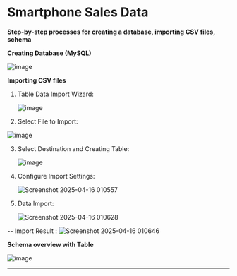 # Smartphone Sales Data


**Step-by-step processes for creating a database, importing CSV files, schema**

**Creating Database (MySQL)**

![image](https://github.com/user-attachments/assets/adb00174-4f49-48e8-9511-090b85b7a0a8)

**Importing CSV files**

1. Table Data Import Wizard:

   ![image](https://github.com/user-attachments/assets/7bb8e4b7-2c12-4ce0-a04a-c79f75c28f76)

 2. Select File to Import:

   ![image](https://github.com/user-attachments/assets/c77a6fef-c7cf-462a-9165-7a2fb85fead7)

 3. Select Destination and Creating Table:

    ![image](https://github.com/user-attachments/assets/1485a009-1d37-418e-b8c9-69e0541f35d2)

 4. Configure Import Settings:

    ![Screenshot 2025-04-16 010557](https://github.com/user-attachments/assets/6ad30d89-1d56-42f2-b587-6bfad6868674)

 5. Data Import:

    ![Screenshot 2025-04-16 010628](https://github.com/user-attachments/assets/fe0e1c71-f603-4e57-8ad4-a2a446952803)
    

-- Import Result :
![Screenshot 2025-04-16 010646](https://github.com/user-attachments/assets/b28dcc8f-da88-4161-a669-fbc15062f2cc)


**Schema overview with Table**

![image](https://github.com/user-attachments/assets/21cdbbd6-edd0-44ee-8d5c-dbe8cd3d7747)


---

    



